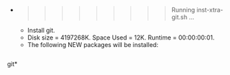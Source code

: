 * >>>>>>>>> Running inst-xtra-git.sh ...
  * Install git.
  * Disk size = 4197268K. Space Used = 12K. Runtime = 00:00:00:01.
  * The following NEW packages will be installed:
  ```bash
git*
  ```
